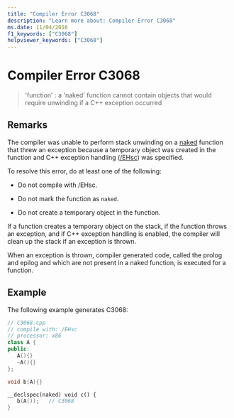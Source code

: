 ```yaml
---
title: "Compiler Error C3068"
description: "Learn more about: Compiler Error C3068"
ms.date: 11/04/2016
f1_keywords: ["C3068"]
helpviewer_keywords: ["C3068"]
---
```

# Compiler Error C3068

> 'function' : a 'naked' function cannot contain objects that would require unwinding if a C++ exception occurred

## Remarks

The compiler was unable to perform stack unwinding on a [naked](../../cpp/naked-cpp.md) function that threw an exception because a temporary object was created in the function and C++ exception handling ([/EHsc](../../build/reference/eh-exception-handling-model.md)) was specified.

To resolve this error, do at least one of the following:

- Do not compile with /EHsc.

- Do not mark the function as `naked`.

- Do not create a temporary object in the function.

If a function creates a temporary object on the stack, if the function throws an exception, and if C++ exception handling is enabled, the compiler will clean up the stack if an exception is thrown.

When an exception is thrown, compiler generated code, called the prolog and epilog and which are not present in a naked function, is executed for a function.

## Example

The following example generates C3068:

```cpp
// C3068.cpp
// compile with: /EHsc
// processor: x86
class A {
public:
   A(){}
   ~A(){}
};

void b(A){}

__declspec(naked) void c() {
   b(A());   // C3068
}
```
